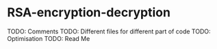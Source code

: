 # RSA-encryption-decryption

TODO: Comments
TODO: Different files for different part of code
TODO: Optimisation
TODO: Read Me

